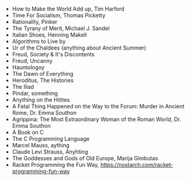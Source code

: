 * How to Make the World Add up, Tim Harford
* Time For Socialism, Thomas Picketty
* Rationality, Pinker
* The Tyrany of Merit, Michael J. Sandel
* Italian Shoes, Henning Makell
* Algorithms to Live by
* Ur of the Chaldees (anything about Ancient Summer)
* Freud, Society & It's Discontents
* Freud, Uncanny
* Hauntologoy
* The Dawn of Everything
* Heroditus, The Histories
* The Iliad
* Pindar, something
* Anything on the Hitites
* A Fatal Thing Happened on the Way to the Forum: Murder in Ancient Rome, Dr. Emma Southon
* Agrippina: The Most Extraordinary Woman of the Roman World, Dr. Emma Southon
* A Book on C
* The C Programming Language
* Marcel Mauss, aything
* Claude Levi Strauss, Anyhting
* The Goddesses and Gods of Old Europe, Marija Gimbutas
* Racket Programming the Fun Way, https://nostarch.com/racket-programming-fun-way
